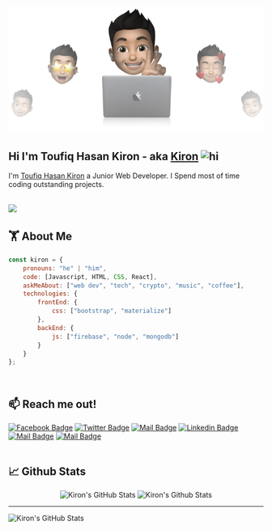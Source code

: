 <p align="center">
  <img src="https://github.com/kiron0/kiron0/blob/main/cover-kiron.png" />
</p>

## Hi I'm Toufiq Hasan Kiron - aka <a href="https://toufiqhasankiron.me" target="_blank">Kiron</a>  <img src="https://user-images.githubusercontent.com/1303154/88677602-1635ba80-d120-11ea-84d8-d263ba5fc3c0.gif" width="28px" alt="hi">

I'm <a href="https://www.facebook.com/toufiqhasankiron" target="_blank">Toufiq Hasan Kiron</a> a Junior Web Developer. I Spend most of time coding outstanding projects. <br/><br/>

<p align="left"> <img src="https://komarev.com/ghpvc/?username=kiron0&label=Kiron's%20Profile%20Views&style=flat"/> </p>

## 🏋 About Me

```javascript
const kiron = {
    pronouns: "he" | "him",
    code: [Javascript, HTML, CSS, React],
    askMeAbout: ["web dev", "tech", "crypto", "music", "coffee"],
    technologies: {
        frontEnd: {
            css: ["bootstrap", "materialize"]
        },
        backEnd: {
            js: ["firebase", "node", "mongodb"]
        }        
    }
};
```
<br/>

##  📫 Reach me out!

[![Facebook Badge](https://img.shields.io/badge/-@toufiqhasankiron-1ca0f1?style=flat&labelColor=1ca0f1&logo=facebook&logoColor=white&link=https://facebook.com/toufiqhasankiron)](https://facebook.com/toufiqhasankiron) [![Twitter Badge](https://img.shields.io/badge/-@ToufiqHasan0-1ca0f1?style=flat&labelColor=1ca0f1&logo=twitter&logoColor=white&link=https://twitter.com/ToufiqHasan0)](https://twitter.com/ToufiqHasan0) [![Mail Badge](https://img.shields.io/badge/-Toufiq_Hasan_Kiron-e74c3c?style=flat&labelColor=e74c3c&logo=youtube&logoColor=white)](https://www.youtube.com/channel/UCS_vQ5IzXERnAfxVQ-998Pw) [![Linkedin Badge](https://img.shields.io/badge/-Toufiq_Hasan_Kiron-0e76a8?style=flat&labelColor=0e76a8&logo=linkedin&logoColor=white)](https://www.linkedin.com/in/Toufiq-Hasan-Kiron/) [![Mail Badge](https://img.shields.io/badge/-@toufiq_hasan_kiron-e84393?style=flat&labelColor=e84393&logo=instagram&logoColor=white)](https://instagram.com/toufiq_hasan_kiron) [![Mail Badge](https://img.shields.io/badge/-Toufiq_Hasan_Kiron-c0392b?style=flat&labelColor=c0392b&logo=gmail&logoColor=white)](mailto:toufiqhasankiron@yahoo.com)
<br/><br/>

## 📈 Github Stats

<div align="center">
    <img alt="Kiron's GitHub Stats" src="https://github-readme-stats.vercel.app/api?username=kiron0&show_icons=true&include_all_commits=true&count_private=true&theme=react&hide_border=true&bg_color=0D1117&title_color=0078D4&icon_color=0078D4" height="200"/>
    <img alt="Kiron's Github Stats" src="http://github-readme-streak-stats.herokuapp.com?user=kiron0&theme=github-dark&hide_border=true&date_format=M%20j%5B%2C%20Y%5D&dates=FFFFFF&sideLabels=0078D4&currStreakLabel=0078D4&stroke=0078D4&ring=0078D4" />
  </div>

  <hr/>

  <div>
    <img alt="Kiron's GitHub Stats" src="https://activity-graph.herokuapp.com/graph?username=kiron0&custom_title=Toufiq%20Hasan%20Kiron's%20Contribution%20Graph&bg_color=0D1117&color=0078D4&line=FFFFFF&point=0078D4&hide_border=true" />
  <div>
</div>
